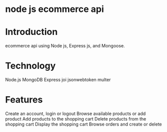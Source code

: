 # node js ecommerce api

# Introduction
ecommerce api using Node js, Express js, and Mongoose.

# Technology
Node.js
MongoDB 
Express 
joi
jsonwebtoken
multer

# Features
Create an account, login or logout
Browse available products or add product
Add products to the shopping cart
Delete products from the shopping cart
Display the shopping cart
Browse orders and create or delete
